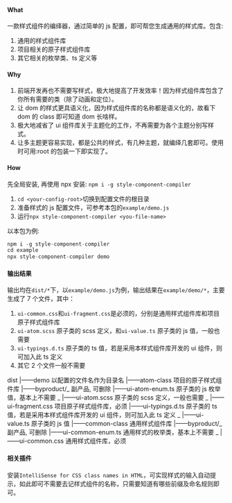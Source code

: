 #### What

一款样式组件的编绎器，通过简单的 js 配置，即可帮您生成通用的样式库。包含:

1. 通用的样式组件库
2. 项目相关的原子样式组件库
3. 其它相关的枚举类、ts 定义等

#### Why

1. 前端开发再也不需要写样式，极大地提高了开发效率！因为样式组件库包含了你所有需要的类（除了动画和定位）。
2. 让 dom 的样式更具语义化，因为样式组件库的名称都是语义化的，故看下 dom 的 class 即可知道 dom 长啥样。
3. 极大地减省了 ui 组件库关于主题化的工作，不再需要为各个主题分别写样式。
4. 让多主题更容易实现，都是公共的样式，有几种主题，就编绎几套即可。使用时可用:root 的包装一下即实现了。

#### How

先全局安装, 再使用 npx 安装:
`npm i -g style-component-compiler`

1. `cd <your-config-root>`切换到配置文件的根目录
2. 准备样式的 js 配置文件，可参考本包的`example/demo.js`
3. 运行`npx style-component-compiler <you-file-name>`

以本包为例:

```ts
npm i -g style-component-compiler
cd example
npx style-component-compiler demo

```

#### 输出结果

输出均在`dist/*`下，以`example/demo.js`为例，输出结果在`example/demo/*`，主要生成了 7 个文件，其中：

1.  `ui-common.css`和`ui-fragment.css`是必须的，分别是通用样式组件库和项目原子样式组件库
2.  `ui-atom.scss` 原子类的 scss 定义，和`ui-value.ts` 原子类的 js 值，一般也需要
3.  `ui-typings.d.ts` 原子类的 ts 值，若是采用本样式组件库开发的 ui 组件，则可加入此 ts 定义
4.  其它 2 个文件一般不需要

dist
|——demo 以配置的文件名作为目录名
|——atom-class 项目的原子样式组件库
|——byproduct/_ 副产品, 可删除
|——ui-atom-enum.ts 原子类的 js 枚举值，基本上不需要
_ |——ui-atom.scss 原子类的 scss 定义，一般也需要
_ |——ui-fragment.css 项目原子样式组件库，必须
|——ui-typings.d.ts 原子类的 ts 值，若是采用本样式组件库开发的 ui 组件，则可加入此 ts 定义
_ |——ui-value.ts 原子类的 js 值
|——common-class 通用样式组件库
|——byproduct/_ 副产品, 可删除
|——ui-common-enum.ts 通用样式的枚举类，基本上不需要
_ |——ui-common.css 通用样式组件库，必须

#### 相关插件

安装`IntelliSense for CSS class names in HTML`，可实现样式的输入自动提示，如此即可不需要去记样式组件的名称，只需要知道有哪些前缀及命名规则即可。
